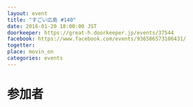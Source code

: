 ```yaml
---
layout: event
title: "すごい広島 #140"
date: 2016-01-20 18:00:00 JST
doorkeeper: https://great-h.doorkeeper.jp/events/37544
facebook: https://www.facebook.com/events/936506573106431/
togetter:
place: movin_on
categories: events
---
```


# 参加者

